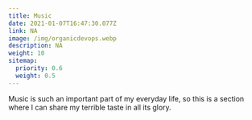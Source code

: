 ```yaml
---
title: Music
date: 2021-01-07T16:47:30.077Z
link: NA
image: /img/organicdevops.webp
description: NA
weight: 10
sitemap:
  priority: 0.6
  weight: 0.5
---
```


Music is such an important part of my everyday life, so this is a section where I can share my terrible taste in all its glory.